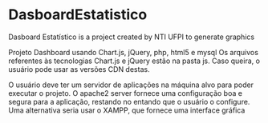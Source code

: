 # DasboardEstatistico
Dasboard Estatístico is a project created by NTI UFPI to generate graphics

Projeto Dashboard usando Chart.js, jQuery, php, html5 e mysql Os arquivos referentes às tecnologias Chart.js e jQuery estão na pasta js. Caso queira, o usuário pode usar as versões CDN destas.

O usuário deve ter um servidor de aplicações na máquina alvo para poder executar o projeto. O apache2 server fornece uma configuração boa e segura para a aplicação, restando no entando que o usuário o configure. Uma alternativa seria usar o XAMPP, que fornece uma interface gráfica
